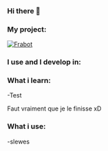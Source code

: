 ### Hi there 👋

### My project:
[![Frabot](&color=white&style=for-the-badge&logo=python&link=https://github.com/Pressynou/Frabot&message=GITHUB)](https://github.com/Pressynou/Frabot)

### I use and I develop in:

### What i learn: 

-Test

Faut vraiment que je le finisse xD

### What i use:

-slewes
